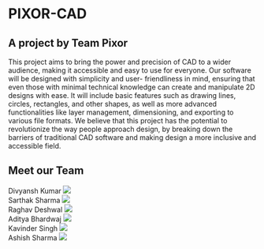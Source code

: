 # PIXOR-CAD 
## A project by Team Pixor

This project aims to bring the power and precision of CAD to a wider audience, making it accessible and easy to use for everyone. Our software will be designed with simplicity and user- friendliness in mind, ensuring that even those with minimal technical knowledge can create and manipulate 2D designs with ease. It will include basic features such as drawing lines, circles, rectangles, and other shapes, as well as more advanced functionalities like layer management, dimensioning, and exporting to various file formats. We believe that this project has the potential to revolutionize the way people approach design, by breaking down the barriers of traditional CAD software and making design a more inclusive and accessible field.


## Meet our Team

<p align="left">
Divyansh Kumar
<a href = "https://github.com/divyansh-1611"><img src="https://img.icons8.com/?size=1x&id=62856&format=png"/></a>
<br>
Sarthak Sharma  
<a href = "https://github.com/sarthak061"><img src="https://img.icons8.com/?size=1x&id=62856&format=png"/></a>
<br>  
Raghav Deshwal
<a href = "https://github.com/rdeshwal731"><img src="https://img.icons8.com/?size=1x&id=62856&format=png"/></a>
<br>
Aditya Bhardwaj  
<a href = "https://github.com/bhardwajj03/"><img src="https://img.icons8.com/?size=1x&id=62856&format=png"/></a>
<br>  
Kavinder Singh
<a href = "https://github.com/kavinder-singh-3702"><img src="https://img.icons8.com/?size=1x&id=62856&format=png"/></a>
<br>
Ashish Sharma  
<a href = "https://github.com/Ash1327"><img src="https://img.icons8.com/?size=1x&id=62856&format=png"/></a>  
</p>
